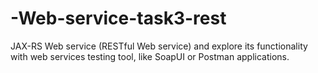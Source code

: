 # -Web-service-task3-rest

JAX-RS Web service (RESTful Web service) and explore its functionality with web services testing
tool, like SoapUI or Postman applications. 
